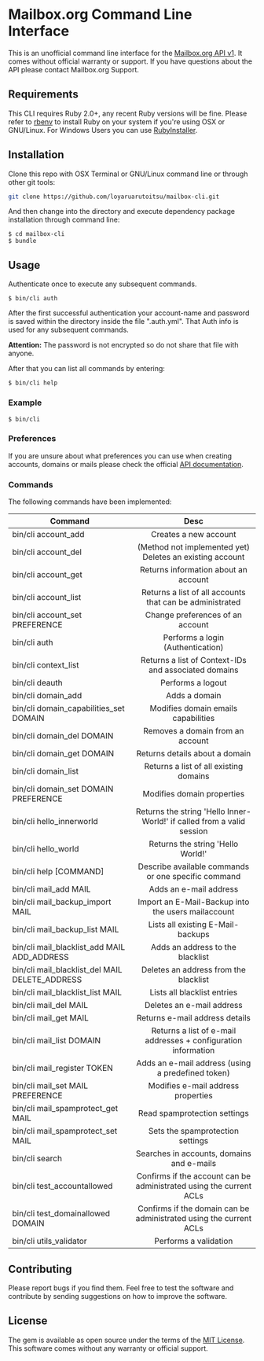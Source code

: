 # Mailbox.org Command Line Interface

This is an unofficial command line interface for the [Mailbox.org API v1](https://api.mailbox.org/v1/doc/methods/index.html).
It comes without official warranty or support. If you have questions about the API please contact Mailbox.org Support.

## Requirements

This CLI requires Ruby 2.0+, any recent Ruby versions will be fine. Please refer to [rbenv](https://github.com/rbenv/rbenv) to install Ruby on your system if you're using OSX or GNU/Linux.
For Windows Users you can use [RubyInstaller](https://rubyinstaller.org/).

## Installation

Clone this repo with OSX Terminal or GNU/Linux command line or through other git tools:

```bash
git clone https://github.com/loyaruarutoitsu/mailbox-cli.git
```

And then change into the directory and execute dependency package installation through command line:

    $ cd mailbox-cli
    $ bundle

## Usage

Authenticate once to execute any subsequent commands.

    $ bin/cli auth

After the first successful authentication your account-name and password is saved within the directory inside the file ".auth.yml".
That Auth info is used for any subsequent commands.

**Attention:** The password is not encrypted so do not share that file with anyone.

After that you can list all commands by entering:

    $ bin/cli help
    
### Example

    $ bin/cli 
    
### Preferences

If you are unsure about what preferences you can use when creating accounts, domains or mails please check the official [API documentation](https://api.mailbox.org/v1/doc/methods/index.html).

### Commands

The following commands have been implemented:

| Command                                         | Desc                  |
| ----------------------------------------------- |:---------------------:|
| bin/cli account_add                             | Creates a new account |
| bin/cli account_del                             | (Method not implemented yet) Deletes an existing account |
| bin/cli account_get                             | Returns information about an account |
| bin/cli account_list                            | Returns a list of all accounts that can be administrated |
| bin/cli account_set PREFERENCE                  | Change preferences of an account |
| bin/cli auth                                    | Performs a login (Authentication) |
| bin/cli context_list                            | Returns a list of Context-IDs and associated domains |
| bin/cli deauth                                  | Performs a logout |
| bin/cli domain_add                              | Adds a domain |
| bin/cli domain_capabilities_set DOMAIN          | Modifies domain emails capabilities |
| bin/cli domain_del DOMAIN                       | Removes a domain from an account |
| bin/cli domain_get DOMAIN                       | Returns details about a domain |
| bin/cli domain_list                             | Returns a list of all existing domains |
| bin/cli domain_set DOMAIN PREFERENCE            | Modifies domain properties |
| bin/cli hello_innerworld                        | Returns the string 'Hello Inner-World!' if called from a valid session |
| bin/cli hello_world                             | Returns the string 'Hello World!' |
| bin/cli help [COMMAND]                          | Describe available commands or one specific command |
| bin/cli mail_add MAIL                           | Adds an e-mail address |
| bin/cli mail_backup_import MAIL                 | Import an E-Mail-Backup into the users mailaccount |
| bin/cli mail_backup_list MAIL                   | Lists all existing E-Mail-backups |
| bin/cli mail_blacklist_add MAIL ADD_ADDRESS     | Adds an address to the blacklist |
| bin/cli mail_blacklist_del MAIL DELETE_ADDRESS  | Deletes an address from the blacklist |
| bin/cli mail_blacklist_list MAIL                | Lists all blacklist entries |
| bin/cli mail_del MAIL                           | Deletes an e-mail address |
| bin/cli mail_get MAIL                           | Returns e-mail address details |
| bin/cli mail_list DOMAIN                        | Returns a list of e-mail addresses + configuration information |
| bin/cli mail_register TOKEN                     | Adds an e-mail address (using a predefined token) |
| bin/cli mail_set MAIL PREFERENCE                | Modifies e-mail address properties |
| bin/cli mail_spamprotect_get MAIL               | Read spamprotection settings |
| bin/cli mail_spamprotect_set MAIL               | Sets the spamprotection settings |
| bin/cli search                                  | Searches in accounts, domains and e-mails |
| bin/cli test_accountallowed                     | Confirms if the account can be administrated using the current ACLs |
| bin/cli test_domainallowed DOMAIN               | Confirms if the domain can be administrated using the current ACLs |
| bin/cli utils_validator                         | Performs a validation |

## Contributing

Please report bugs if you find them. Feel free to test the software and contribute by sending suggestions on how to improve the software.

## License

The gem is available as open source under the terms of the [MIT License](https://opensource.org/licenses/MIT).
This software comes without any warranty or official support.
